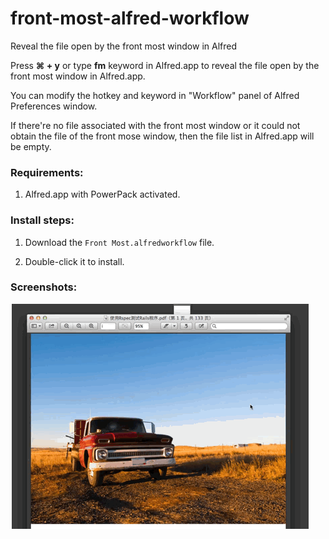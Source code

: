 front-most-alfred-workflow
==========================

Reveal the file open by the front most window in Alfred

Press **⌘ + y** or type **fm** keyword in Alfred.app to reveal the file open by the front most window in Alfred.app.

You can modify the hotkey and keyword in "Workflow" panel of Alfred Preferences window.

If there're no file associated with the front most window or it could not obtain the file of the front mose window, then the file list in Alfred.app will be empty.

### Requirements:
 
 1. Alfred.app with PowerPack activated.
 
### Install steps:
 
 1. Download the `Front Most.alfredworkflow` file.
 
 2. Double-click it to install.

### Screenshots:
 
![image](./front_most.gif)
